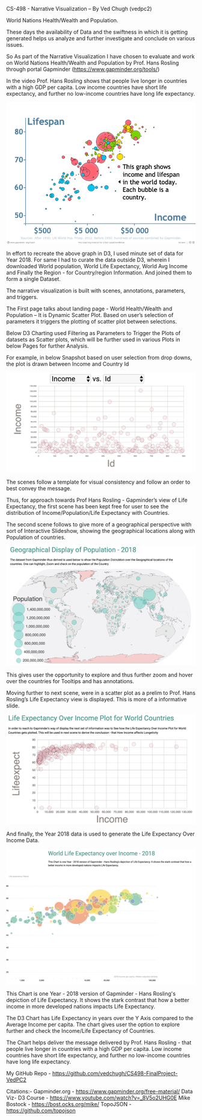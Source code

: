 CS-498 - Narrative Visualization – By Ved Chugh (vedpc2)


World Nations Health/Wealth and Population.

These days the availability of Data and the swiftness in which it is getting generated helps us analyze and further investigate and conclude on various issues. 

So As part of the Narrative Visualization I have chosen to evaluate and work on World Nations Health/Wealth and Population by Prof. Hans Rosling through portal Gapminder (https://www.gapminder.org/tools/)

In the video Prof. Hans Rosling shows that people live longer in countries with a high GDP per capita. Low income countries have short life expectancy, and further no low-income countries have long life expectancy. 

![Gapminder](gapminder.png)

In effort to recreate the above graph in D3, I used minute set of data for Year 2018. For same I had to curate the data outside D3, wherein I downloaded World population, World Life Expectancy, World Avg Income and Finally the Region - for Country/region Information. And joined them to form a single Dataset.


The narrative visualization is built with scenes, annotations, parameters, and triggers.

The First page talks about landing page - World Health/Wealth and Population – It is Dynamic Scatter Plot. Based on user’s selection of parameters it triggers the plotting of scatter plot between selections.

Below D3 Charting used Filtering as Parameters to Trigger the Plots of datasets as Scatter plots, which will be further used in various Plots in below Pages for further Analysis.

For example, in below Snapshot based on user selection from drop downs, the plot is drawn between Income and Country Id

![Landing Page](landing.png)

The scenes follow a template for visual consistency and follow an order to best convey the message.

Thus, for approach towards Prof Hans Rosling - Gapminder’s view of Life Expectancy, the first scene has been kept free for user to see the distribution of Income/Population/Life Expectancy with Countries. 

The second scene follows to give more of a geographical perspective with sort of Interactive Slideshow, showing the geographical locations along with Population of countries.

![Geopop](geopop.png) 

This gives user the opportunity to explore and thus further zoom and hover over the countries for Tooltips and has annotations.

Moving further to next scene, were in a scatter plot as a prelim to Prof. Hans Rosling’s Life Expectancy view is displayed. This is more of a informative slide.

![Page 3](page3.png) 
 
And finally, the Year 2018 data is used to generate the Life Expectancy Over Income Data.

![Gapminder2018](gapminder2018.png)  

This Chart is one Year - 2018 version of Gapminder - Hans Rosling's depiction of Life Expectancy. It shows the stark contrast that how a better income in more developed nations impacts Life Expectancy.

The D3 Chart has Life Expectancy in years over the Y Axis compared to the Average Income per capita. The chart gives user the option to explore further and check the Income/Life Expectancy of Countries.

The Chart helps deliver the message delivered by Prof. Hans Rosling - that people live longer in countries with a high GDP per capita. Low income countries have short life expectancy, and further no low-income countries have long life expectancy. 

My GitHub Repo - https://github.com/vedchugh/CS498-FinalProject-VedPC2


Citations:-
Gapminder.org - https://www.gapminder.org/free-material/
Data Viz- D3 Course - https://www.youtube.com/watch?v=_8V5o2UHG0E
Mike Bostock - https://bost.ocks.org/mike/
TopoJSON - https://github.com/topojson
